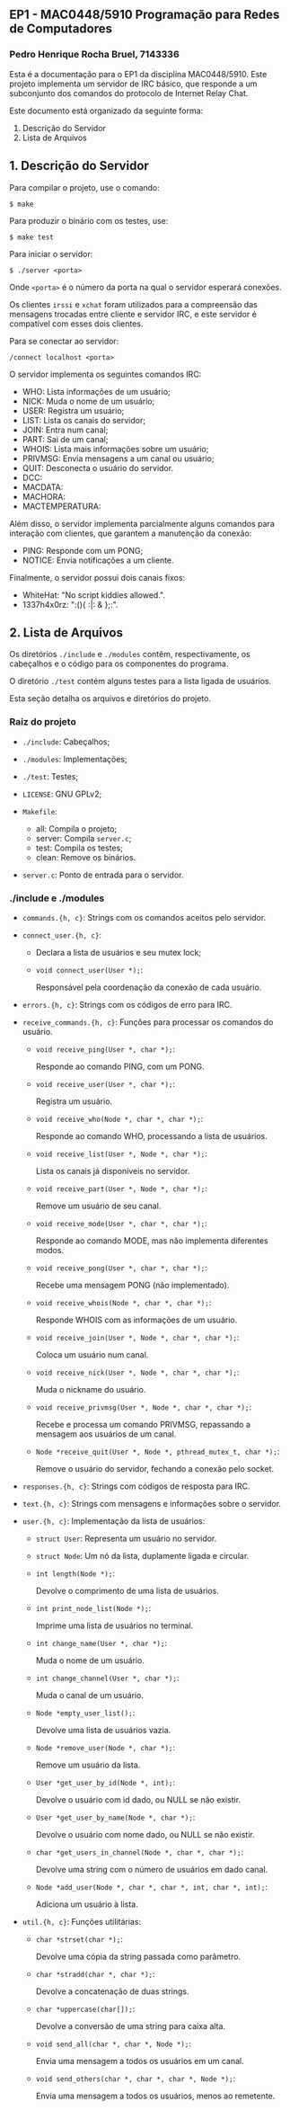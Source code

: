 ## EP1 - MAC0448/5910 Programação para Redes de Computadores
### Pedro Henrique Rocha Bruel, 7143336

Esta é a documentação para o EP1 da disciplina MAC0448/5910.
Este projeto implementa um servidor de IRC básico, que
responde a um subconjunto dos comandos do protocolo de
Internet Relay Chat.

Este documento está organizado da seguinte forma:

1. Descrição do Servidor
2. Lista de Arquivos

## 1. Descrição do Servidor

Para compilar o projeto, use o comando:

    $ make

Para produzir o binário com os testes, use:

    $ make test

Para iniciar o servidor:

    $ ./server <porta>

Onde `<porta>` é o número da porta na qual o servidor
esperará conexões.

Os clientes `irssi` e `xchat` foram utilizados para
a compreensão das mensagens trocadas entre cliente e
servidor IRC, e este servidor é compatível com esses
dois clientes.

Para se conectar ao servidor:

    /connect localhost <porta>

O servidor implementa os seguintes comandos IRC:

* WHO:            Lista informações de um usuário;
* NICK:           Muda o nome de um usuário;
* USER:           Registra um usuário;
* LIST:           Lista os canais do servidor;
* JOIN:           Entra num canal;
* PART:           Sai de um canal;
* WHOIS:          Lista mais informações sobre um usuário;
* PRIVMSG:        Envia mensagens a um canal ou usuário;
* QUIT:           Desconecta o usuário do servidor.
* DCC:
* MACDATA:
* MACHORA:
* MACTEMPERATURA:

Além disso, o servidor implementa parcialmente alguns
comandos para interação com clientes, que garantem
a manutenção da conexão:

* PING:   Responde com um PONG;
* NOTICE: Envia notificações a um cliente.

Finalmente, o servidor possui dois canais fixos:

* WhiteHat:   "No script kiddies allowed.".
* 1337h4x0rz: ":(){ :|: & };:".

## 2. Lista de Arquivos

Os diretórios `./include` e `./modules` contêm, respectivamente,
os cabeçalhos e o código para os componentes do programa.

O diretório `./test` contém alguns testes para a lista ligada
de usuários.

Esta seção detalha os arquivos e diretórios do projeto.

### Raiz do projeto

- `./include`: Cabeçalhos;

- `./modules`: Implementações;

- `./test`: Testes;

- `LICENSE`:  GNU GPLv2;

- `Makefile`:

    * all:    Compila o projeto;
    * server: Compila `server.c`;
    * test:   Compila os testes;
    * clean:  Remove os binários.

- `server.c`: Ponto de entrada para o servidor.

### ./include e ./modules

- `commands.{h, c}`: Strings com os comandos aceitos pelo servidor.

- `connect_user.{h, c}`:

    * Declara a lista de usuários e seu mutex lock;

    * `void connect_user(User *);`:

        Responsável pela coordenação da conexão de cada usuário.

- `errors.{h, c}`: Strings com os códigos de erro para IRC.

- `receive_commands.{h, c}`: Funções para processar os comandos do usuário.

    * `void receive_ping(User *, char *);`:

        Responde ao comando PING, com um PONG.

    * `void receive_user(User *, char *);`:

        Registra um usuário.

    * `void receive_who(Node *, char *, char *);`:

        Responde ao comando WHO, processando a lista de usuários.

    * `void receive_list(User *, Node *, char *);`:

        Lista os canais já disponíveis no servidor.

    * `void receive_part(User *, Node *, char *);`:

        Remove um usuário de seu canal.

    * `void receive_mode(User *, char *, char *);`:

        Responde ao comando MODE, mas não implementa diferentes modos.

    * `void receive_pong(User *, char *, char *);`:

        Recebe uma mensagem PONG (não implementado).

    * `void receive_whois(Node *, char *, char *);`:

        Responde WHOIS com as informações de um usuário.

    * `void receive_join(User *, Node *, char *, char *);`:

        Coloca um usuário num canal.

    * `void receive_nick(User *, Node *, char *, char *);`:

        Muda o nickname do usuário.

    * `void receive_privmsg(User *, Node *, char *, char *);`:

        Recebe e processa um comando PRIVMSG, repassando a mensagem aos
        usuários de um canal.

    * `Node *receive_quit(User *, Node *, pthread_mutex_t, char *);`:

        Remove o usuário do servidor, fechando a conexão pelo socket.

- `responses.{h, c}`: Strings com códigos de resposta para IRC.

- `text.{h, c}`: Strings com mensagens e informações sobre o servidor.

- `user.{h, c}`: Implementação da lista de usuários:

    * `struct User`: Representa um usuário no servidor.

    * `struct Node`: Um nó da lista, duplamente ligada e circular.

    * `int length(Node *);`:

        Devolve o comprimento de uma lista de usuários.

    * `int print_node_list(Node *);`:

        Imprime uma lista de usuários no terminal.

    * `int change_name(User *, char *);`:

        Muda o nome de um usuário.

    * `int change_channel(User *, char *);`:

        Muda o canal de um usuário.

    * `Node *empty_user_list();`:

        Devolve uma lista de usuários vazia.

    * `Node *remove_user(Node *, char *);`:

        Remove um usuário da lista.

    * `User *get_user_by_id(Node *, int);`:

        Devolve o usuário com id dado, ou NULL se não existir.

    * `User *get_user_by_name(Node *, char *);`:

        Devolve o usuário com nome dado, ou NULL se não existir.

    * `char *get_users_in_channel(Node *, char *, char *);`:

        Devolve uma string com o número de usuários em dado canal.

    * `Node *add_user(Node *, char *, char *, int, char *, int);`:

        Adiciona um usuário à lista.

- `util.{h, c}`: Funções utilitárias:

    * `char *strset(char *);`:

        Devolve uma cópia da string passada como parâmetro.

    * `char *stradd(char *, char *);`:

        Devolve a concatenação de duas strings.

    * `char *uppercase(char[]);`:

        Devolve a conversão de uma string para caixa alta.

    * `void send_all(char *, char *, Node *);`:

        Envia uma mensagem a todos os usuários em um canal.

    * `void send_others(char *, char *, char *, Node *);`:

        Envia uma mensagem a todos os usuários, menos ao remetente.
